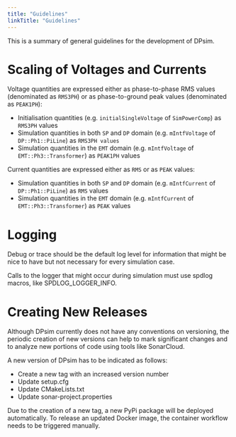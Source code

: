 ```yaml
---
title: "Guidelines"
linkTitle: "Guidelines"
---
```


This is a summary of general guidelines for the development of DPsim.

# Scaling of Voltages and Currents

Voltage quantities are expressed either as phase-to-phase RMS values (denominated as `RMS3PH`) or as phase-to-ground peak values (denominated as `PEAK1PH`):

- Initialisation quantities (e.g. `initialSingleVoltage` of `SimPowerComp`) as `RMS3PH` values
- Simulation quantities in both `SP` and `DP` domain (e.g. `mIntfVoltage` of `DP::Ph1::PiLine`) as `RMS3PH values`
- Simulation quantities in the `EMT` domain (e.g. `mIntfVoltage` of `EMT::Ph3::Transformer`) as `PEAK1PH` values

Current quantities are expressed either as `RMS` or as `PEAK` values:

- Simulation quantities in both `SP` and `DP` domain (e.g. `mIntfCurrent` of `DP::Ph1::PiLine`) as `RMS` values
- Simulation quantities in the `EMT` domain (e.g. `mIntfCurrent` of `EMT::Ph3::Transformer`) as `PEAK` values

# Logging

Debug or trace should be the default log level for information that might be nice to have but not necessary for every simulation case.

Calls to the logger that might occur during simulation must use spdlog macros, like SPDLOG_LOGGER_INFO.

# Creating New Releases

Although DPsim currently does not have any conventions on versioning, the periodic creation of
new versions can help to mark significant changes and to analyze new portions of code using tools like SonarCloud.

A new version of DPsim has to be indicated as follows:

- Create a new tag with an increased version number
- Update setup.cfg
- Update CMakeLists.txt
- Update sonar-project.properties

Due to the creation of a new tag, a new PyPi package will be deployed automatically.
To release an updated Docker image, the container workflow needs to be triggered manually.
